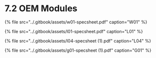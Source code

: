 # 7.2 OEM Modules

{% file src="../.gitbook/assets/w01-specsheet.pdf" caption="W01" %}

{% file src="../.gitbook/assets/l01-specsheet.pdf" caption="L01" %}

{% file src="../.gitbook/assets/l04-specsheet \(1\).pdf" caption="L04" %}

{% file src="../.gitbook/assets/g01-specsheet \(1\).pdf" caption="G01" %}

